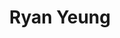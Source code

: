 ---
layout: page
title: Ryan Yeung
description: Ph.D Candidate
img: assets/img/yeung.png
redirect: https://www.linkedin.com/in/ryan-wai-yen-yeung/
importance: 6
category: Current
---